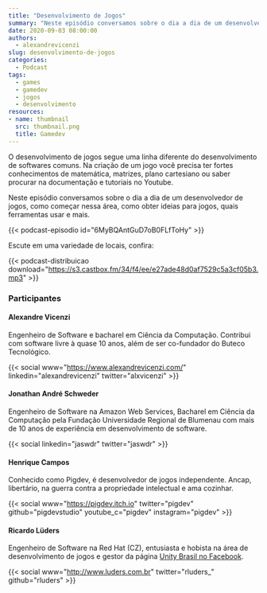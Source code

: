 ```yaml
---
title: "Desenvolvimento de Jogos"
summary: "Neste episódio conversamos sobre o dia a dia de um desenvolvedor de jogos, como começar nessa área, como obter ideias para jogos, quais ferramentas usar e mais."
date: 2020-09-03 08:00:00
authors:
  - alexandrevicenzi
slug: desenvolvimento-de-jogos
categories:
  - Podcast
tags:
  - games
  - gamedev
  - jogos
  - desenvolvimento
resources:
- name: thumbnail
  src: thumbnail.png
  title: Gamedev
---
```


O desenvolvimento de jogos segue uma linha diferente do desenvolvimento de softwares comuns. Na criação de um jogo você precisa ter fortes conhecimentos de matemática, matrizes, plano cartesiano ou saber procurar na documentação e tutoriais no Youtube.

Neste episódio conversamos sobre o dia a dia de um desenvolvedor de jogos, como começar nessa área, como obter ideias para jogos, quais ferramentas usar e mais.

{{< podcast-episodio id="6MyBQAntGuD7oB0FLfToHy" >}}

Escute em uma variedade de locais, confira:

{{< podcast-distribuicao download="https://s3.castbox.fm/34/f4/ee/e27ade48d0af7529c5a3cf05b3.mp3" >}}

### Participantes

#### Alexandre Vicenzi

Engenheiro de Software e bacharel em Ciência da Computação. Contribui com software livre à quase 10 anos, além de ser co-fundador do Buteco Tecnológico.

{{< social www="https://www.alexandrevicenzi.com/" linkedin="alexandrevicenzi" twitter="alxvicenzi" >}}

#### Jonathan André Schweder

Engenheiro de Software na Amazon Web Services, Bacharel em Ciência da Computação pela Fundação Universidade Regional de Blumenau com mais de 10 anos de experiência em desenvolvimento de software.

{{< social linkedin="jaswdr" twitter="jaswdr" >}}

#### Henrique Campos

Conhecido como Pigdev, é desenvolvedor de jogos independente. Ancap, libertário, na guerra contra a propriedade intelectual e ama cozinhar.

{{< social www="https://pigdev.itch.io" twitter="pigdev" github="pigdevstudio" youtube_c="pigdev" instagram="pigdev" >}}

#### Ricardo Lüders

Engenheiro de Software na Red Hat (CZ), entusiasta e hobista na área de desenvolvimento de jogos e gestor da página [Unity Brasil no Facebook](https://www.facebook.com/unitybrasil).

{{< social www="http://www.luders.com.br" twitter="rluders_" github="rluders" >}}
